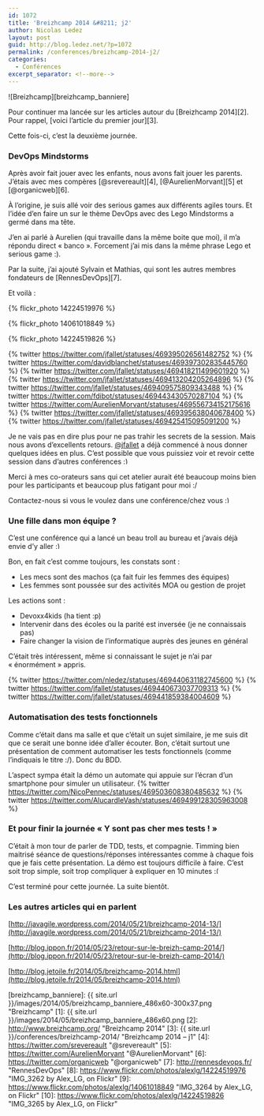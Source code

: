 ```yaml
---
id: 1072
title: 'Breizhcamp 2014 &#8211; j2'
author: Nicolas Ledez
layout: post
guid: http://blog.ledez.net/?p=1072
permalink: /conferences/breizhcamp-2014-j2/
categories:
  - Conférences
excerpt_separator: <!--more-->
---
```


![Breizhcamp][breizhcamp_banniere]

Pour continuer ma lancée sur les articles autour du [Breizhcamp 2014][2]. Pour rappel, [voici l&rsquo;article du premier jour][3].

Cette fois-ci, c&rsquo;est la deuxième journée.

<!--more-->

### DevOps Mindstorms

Après avoir fait jouer avec les enfants, nous avons fait jouer les parents. J&rsquo;étais avec mes compères [@srevereault][4], [@AurelienMorvant][5] et [@organicweb][6].

À l&rsquo;origine, je suis allé voir des serious games aux différents agiles tours. Et l&rsquo;idée d&rsquo;en faire un sur le thème DevOps avec des Lego Mindstorms a germé dans ma tête.

J&rsquo;en ai parlé à Aurelien (qui travaille dans la même boite que moi), il m&rsquo;a répondu direct &laquo;&nbsp;banco&nbsp;&raquo;. Forcement j&rsquo;ai mis dans la même phrase Lego et serious game :).

Par la suite, j&rsquo;ai ajouté Sylvain et Mathias, qui sont les autres membres fondateurs de [RennesDevOps][7].

Et voilà :

{% flickr_photo 14224519976 %}

{% flickr_photo 14061018849 %}

{% flickr_photo 14224519826 %}

{% twitter https://twitter.com/jfallet/statuses/469395026561482752 %}
{% twitter https://twitter.com/davidblanchet/statuses/469397302835445760 %}
{% twitter https://twitter.com/jfallet/statuses/469418211499601920 %}
{% twitter https://twitter.com/jfallet/statuses/469413204205264896 %}
{% twitter https://twitter.com/jfallet/statuses/469409575809343488 %}
{% twitter https://twitter.com/fdibot/statuses/469443430570287104 %}
{% twitter https://twitter.com/AurelienMorvant/statuses/469556734152175616 %}
{% twitter https://twitter.com/jfallet/statuses/469395638040678400 %}
{% twitter https://twitter.com/jfallet/statuses/469425415095091200 %}

Je ne vais pas en dire plus pour ne pas trahir les secrets de la session. Mais nous avons d&rsquo;excellents retours. <a href="https://twitter.com/jfallet">@jfallet</a> a déjà commencé à nous donner quelques idées en plus. C&rsquo;est possible que vous puissiez voir et revoir cette session dans d&rsquo;autres conférences <img src="{{ site.url }}/images/smilies/simple-smile.png" alt=":)" class="wp-smiley" style="height: 1em; max-height: 1em;" />

Merci à mes co-orateurs sans qui cet atelier aurait été beaucoup moins bien pour les participants et beaucoup plus fatigant pour moi :/

Contactez-nous si vous le voulez dans une conférence/chez vous <img src="{{ site.url }}/images/smilies/simple-smile.png" alt=":)" class="wp-smiley" style="height: 1em; max-height: 1em;" />

### Une fille dans mon équipe ?

C&rsquo;est une conférence qui a lancé un beau troll au bureau et j&rsquo;avais déjà envie d&rsquo;y aller <img src="{{ site.url }}/images/smilies/simple-smile.png" alt=":)" class="wp-smiley" style="height: 1em; max-height: 1em;" />

Bon, en fait c&rsquo;est comme toujours, les constats sont :
* Les mecs sont des machos (ça fait fuir les femmes des équipes)
* Les femmes sont poussée sur des activités MOA ou gestion de projet
                                    
Les actions sont :
* Devoxx4kids (ha tient :p)
* Intervenir dans des écoles ou la parité est inversée (je ne connaissais pas)
* Faire changer la vision de l&rsquo;informatique auprès des jeunes en général
                                    
C&rsquo;était très intéressent, même si connaissant le sujet je n&rsquo;ai par &laquo;&nbsp;énormément&nbsp;&raquo; appris.
                                    
{% twitter https://twitter.com/nledez/statuses/469440631182745600 %}
{% twitter https://twitter.com/jfallet/statuses/469440673037709313 %}
{% twitter https://twitter.com/jfallet/statuses/469441859384004609 %}

### Automatisation des tests fonctionnels

Comme c&rsquo;était dans ma salle et que c&rsquo;était un sujet similaire, je me suis dit que ce serait une bonne idée d&rsquo;aller écouter. Bon, c&rsquo;était surtout une présentation de comment automatiser les tests fonctionnels (comme l&rsquo;indiquais le titre :/). Donc du BDD.

L&rsquo;aspect sympa était la démo un automate qui appuie sur l&rsquo;écran d&rsquo;un smartphone pour simuler un utilisateur.
{% twitter https://twitter.com/NicoPennec/statuses/469503608380485632 %}
{% twitter https://twitter.com/AlucardleVash/statuses/469499128305963008 %}

### Et pour finir la journée &laquo;&nbsp;Y sont pas cher mes tests !&nbsp;&raquo;
                                                        
C&rsquo;était à mon tour de parler de TDD, tests, et compagnie. Timming bien maitrisé séance de questions/réponses intéressantes comme à chaque fois que je fais cette présentation. La démo est toujours difficile à faire. C’est soit trop simple, soit trop compliquer à expliquer en 10 minutes <img src="{{ site.url }}/images/smilies/frownie.png" alt=":(" class="wp-smiley" style="height: 1em; max-height: 1em;" />

C&rsquo;est terminé pour cette journée. La suite bientôt.

### Les autres articles qui en parlent

[http://javagile.wordpress.com/2014/05/21/breizhcamp-2014-13/](http://javagile.wordpress.com/2014/05/21/breizhcamp-2014-13/)

[http://blog.ippon.fr/2014/05/23/retour-sur-le-breizh-camp-2014/](http://blog.ippon.fr/2014/05/23/retour-sur-le-breizh-camp-2014/)

[http://blog.jetoile.fr/2014/05/breizhcamp-2014.html](http://blog.jetoile.fr/2014/05/breizhcamp-2014.html)

 [breizhcamp_banniere]: {{ site.url }}/images/2014/05/breizhcamp_banniere_486x60-300x37.png "Breizhcamp"
 [1]: {{ site.url }}/images/2014/05/breizhcamp_banniere_486x60.png
 [2]: http://www.breizhcamp.org/ "Breizhcamp 2014"
 [3]: {{ site.url }}/conferences/breizhcamp-2014/ "Breizhcamp 2014 – j1"
 [4]: https://twitter.com/srevereault "@srevereault"
 [5]: https://twitter.com/AurelienMorvant "@AurelienMorvant"
 [6]: https://twitter.com/organicweb "@organicweb"
 [7]: http://rennesdevops.fr/ "RennesDevOps"
 [8]: https://www.flickr.com/photos/alexlg/14224519976 "IMG_3262 by Alex_LG, on Flickr"
 [9]: https://www.flickr.com/photos/alexlg/14061018849 "IMG_3264 by Alex_LG, on Flickr"
 [10]: https://www.flickr.com/photos/alexlg/14224519826 "IMG_3265 by Alex_LG, on Flickr"
